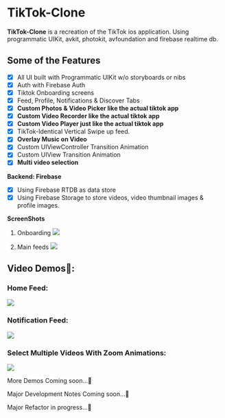 # TikTok-Clone

**TikTok-Clone** is a recreation of the TikTok ios application. Using programmatic UIKit, avkit, photokit, avfoundation and firebase realtime db.


## Some of the Features
- [x] All UI built with Programmatic UIKit w/o storyboards or nibs
- [x] Auth with Firebase Auth
- [x] Tiktok Onboarding screens
- [x] Feed, Profile, Notifications & Discover Tabs
- [x] **Custom Photos & Video Picker like the actual tiktok app**
- [x] **Custom Video Recorder like the actual  tiktok app**
- [x] **Custom Video Player just like the actual  tiktok app**
- [x] TikTok-Identical Vertical Swipe up feed.
- [x] **Overlay Music on Video**
- [x] Custom UIViewController Transition Animation
- [x] Custom UIView Transition Animation
- [x] **Multi video selection**

**Backend: Firebase**
- [x] Using Firebase RTDB as data store
- [x] Using Firebase Storage to store videos, video thumbnail images & profile images.

**ScreenShots**

1. Onboarding
![](https://github.com/samisays11/TikTok-Clone/blob/master/Assets/tiktokOnboarding1.png)

2. Main feeds
![](https://github.com/samisays11/TikTok-Clone/blob/master/Assets/tiktokMainScreens1.png)


## Video Demos🎥: 

### Home Feed:

![](https://github.com/samisays11/TikTok-Clone/blob/master/Assets/homefeed.gif)


### Notification Feed:

![](https://github.com/samisays11/TikTok-Clone/blob/master/Assets/notificationfeed.gif)


### Select Multiple Videos With Zoom Animations:

![](https://github.com/samisays11/TikTok-Clone/blob/master/Assets/multimediaSelection.gif)



More Demos Coming soon...🚧

Major Development Notes Coming soon...🚧

Major Refactor in progress...🚧
